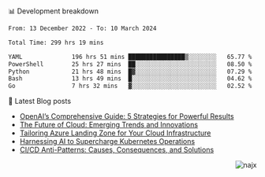 📊 Development breakdown
<!--START_SECTION:waka-->

```txt
From: 13 December 2022 - To: 10 March 2024

Total Time: 299 hrs 19 mins

YAML              196 hrs 51 mins ████████████████▒░░░░░░░░   65.77 %
PowerShell        25 hrs 27 mins  ██░░░░░░░░░░░░░░░░░░░░░░░   08.50 %
Python            21 hrs 48 mins  █▓░░░░░░░░░░░░░░░░░░░░░░░   07.29 %
Bash              13 hrs 49 mins  █░░░░░░░░░░░░░░░░░░░░░░░░   04.62 %
Go                7 hrs 32 mins   ▓░░░░░░░░░░░░░░░░░░░░░░░░   02.52 %
```

<!--END_SECTION:waka-->

📕 Latest Blog posts

<!-- BLOG-POST-LIST:START -->
- [OpenAI’s Comprehensive Guide: 5 Strategies for Powerful Results](https://najx.dev/openai's-comprehensive-guide-to-prompt-writing-five-new-strategies-for-powerful-results/)
- [The Future of Cloud: Emerging Trends and Innovations](https://najx.dev/the-future-of-cloud-emerging-trends-and-innovations/)
- [Tailoring Azure Landing Zone for Your Cloud Infrastructure](https://najx.dev/tailoring-your-azure-landing-zone-for-cloud-infrastructure/)
- [Harnessing AI to Supercharge Kubernetes Operations](https://najx.dev/harnessing-ai-to-supercharge-kubernetes-operations/)
- [CI/CD Anti-Patterns: Causes, Consequences, and Solutions](https://najx.dev/cicd-anti-patterns/)
<!-- BLOG-POST-LIST:END -->

<p align="right">
  <img src="https://komarev.com/ghpvc/?username=najx&label=GitHub%20Profile%20Views&color=yellow&style=flat" alt="najx" />
</p align="center">
